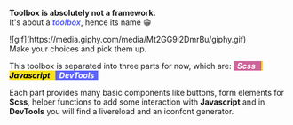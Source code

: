 
**Toolbox is absolutely not a framework.**  
It's about a <span style="color: #5c63ff">***toolbox***</span>, hence its name :grin:
<div class="img-block">![gif](https://media.giphy.com/media/Mt2GG9i2DmrBu/giphy.gif)</div>  
Make your choices and pick them up.

This toolbox is separated into three parts for now, which are:
***<span style="background-color: #cf649a; color: #ffffff">&nbsp; Scss &nbsp; </span>***
***<span style="background-color: #f7e018; color: #000000">&nbsp; Javascript &nbsp; </span>***
***<span style="background-color: #5c63ff; color: #ffffff">&nbsp; DevTools &nbsp; </span>***  

Each part provides many basic components like buttons, form elements for **Scss**,
helper functions to add some interaction with **Javascript** and in **DevTools** you will find a livereload and an iconfont generator.
